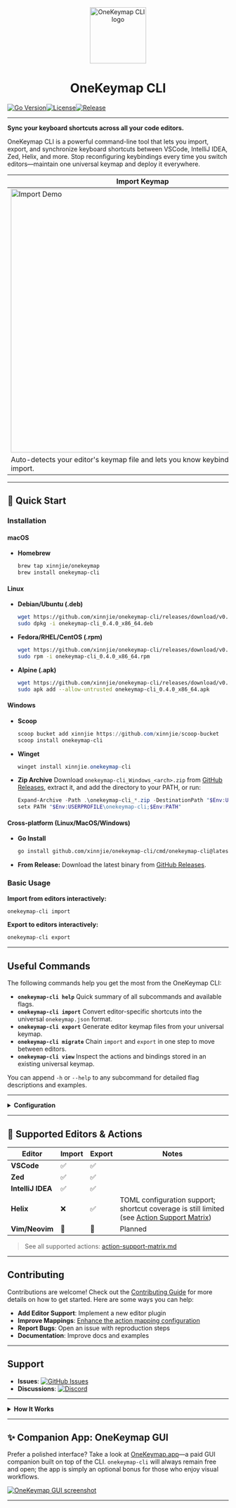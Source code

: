 <div align="center">
  <a href="https://github.com/xinnjie/onekeymap-cli">
    <picture>
      <source media="(prefers-color-scheme: dark)" srcset="assets/logo-onekeymap.svg" />
      <img src="assets/logo-onekeymap.svg" alt="OneKeymap CLI logo" height="128" />
    </picture>
  </a>
  <h1>OneKeymap CLI</h1>
</div>

[![Go Version](https://img.shields.io/github/go-mod/go-version/xinnjie/onekeymap-cli)](https://go.dev/)[![License](https://img.shields.io/github/license/xinnjie/onekeymap-cli)](LICENSE.md)[![Release](https://img.shields.io/github/v/release/xinnjie/onekeymap-cli)](https://github.com/xinnjie/onekeymap-cli/releases)

---
**Sync your keyboard shortcuts across all your code editors.**

OneKeymap CLI is a powerful command-line tool that lets you import, export, and synchronize keyboard shortcuts between VSCode, IntelliJ IDEA, Zed, Helix, and more. Stop reconfiguring keybindings every time you switch editors—maintain one universal keymap and deploy it everywhere.

| Import Keymap | View Keymap | Export Keymap |
|---|---|---|
| [<img src="assets/onekeymap-cli-import.gif" width="600" alt="Import Demo">](https://asciinema.org/a/748300) | [<img src="assets/onekeymap-cli-view.gif" width="600" alt="View Demo">](https://asciinema.org/a/ZNqGYNMKs0jVh5qH6Smv6ysni) | [<img src="assets/onekeymap-cli-export.gif" width="600" alt="Export Demo">](https://asciinema.org/a/748319) |
| Auto-detects your editor's keymap file and lets you know keybindings to import. | View keybindings by category and navigate with arrow keys. | Shows a diff of your target keymap file before exporting. |

---

## 🚀 Quick Start

### Installation

#### macOS

- **Homebrew**
  ```bash
  brew tap xinnjie/onekeymap
  brew install onekeymap-cli
  ```

#### Linux

- **Debian/Ubuntu (.deb)**
  ```bash
  wget https://github.com/xinnjie/onekeymap-cli/releases/download/v0.4.0/onekeymap-cli_0.4.0_x86_64.deb
  sudo dpkg -i onekeymap-cli_0.4.0_x86_64.deb
  ```
- **Fedora/RHEL/CentOS (.rpm)**
  ```bash
  wget https://github.com/xinnjie/onekeymap-cli/releases/download/v0.4.0/onekeymap-cli_0.4.0_x86_64.rpm
  sudo rpm -i onekeymap-cli_0.4.0_x86_64.rpm
  ```
- **Alpine (.apk)**
  ```bash
  wget https://github.com/xinnjie/onekeymap-cli/releases/download/v0.4.0/onekeymap-cli_0.4.0_x86_64.apk
  sudo apk add --allow-untrusted onekeymap-cli_0.4.0_x86_64.apk
  ```

#### Windows
- **Scoop**
  ```powershell
  scoop bucket add xinnjie https://github.com/xinnjie/scoop-bucket
  scoop install onekeymap-cli
  ```

- **Winget**
  ```powershell
  winget install xinnjie.onekeymap-cli
  ```

- **Zip Archive**
  Download `onekeymap-cli_Windows_<arch>.zip` from [GitHub Releases](https://github.com/xinnjie/onekeymap-cli/releases), extract it, and add the directory to your PATH, or run:
  ```powershell
  Expand-Archive -Path .\onekeymap-cli_*.zip -DestinationPath "$Env:USERPROFILE\onekeymap-cli"
  setx PATH "$Env:USERPROFILE\onekeymap-cli;$Env:PATH"
  ```

#### Cross-platform (Linux/MacOS/Windows)

- **Go Install**
  ```bash
  go install github.com/xinnjie/onekeymap-cli/cmd/onekeymap-cli@latest
  ```

- **From Release:**
Download the latest binary from [GitHub Releases](https://github.com/xinnjie/onekeymap-cli/releases/latest).

### Basic Usage

**Import from editors interactively:**

```bash
onekeymap-cli import
```

**Export to editors interactively:**

```bash
onekeymap-cli export
```

---

## Useful Commands

The following commands help you get the most from the OneKeymap CLI:

- **`onekeymap-cli help`** Quick summary of all subcommands and available flags.
- **`onekeymap-cli import`** Convert editor-specific shortcuts into the universal `onekeymap.json` format.
- **`onekeymap-cli export`** Generate editor keymap files from your universal keymap.
- **`onekeymap-cli migrate`** Chain `import` and `export` in one step to move between editors.
- **`onekeymap-cli view`** Inspect the actions and bindings stored in an existing universal keymap.

You can append `-h` or `--help` to any subcommand for detailed flag descriptions and examples.


---

<details>
<summary><strong>Configuration</strong></summary>

OneKeymap can be configured via a config file at `~/.config/onekeymap/config.yaml`:

```yaml
# Default path for universal keymap
onekeymap: ~/.config/onekeymap/keymap.json

# Editor-specific config paths (optional, auto-detected by default)
editors:
  vscode:
    keymap_path: ~/Library/Application Support/Code/User/keybindings.json
  zed:
    keymap_path: ~/.config/zed/keymap.json
  intellij:
    keymap_path: ~/Library/Application Support/JetBrains/IntelliJIdea2024.1/keymaps/custom.xml
```

</details>

---

## 🧩 Supported Editors & Actions

| Editor | Import | Export | Notes |
|--------|--------|--------|-------|
| **VSCode** | ✅ | ✅ |  |
| **Zed** | ✅ | ✅ |  |
| **IntelliJ IDEA** | ✅ | ✅ |  |
| **Helix** | ❌ | ✅ | TOML configuration support; shortcut coverage is still limited (see [Action Support Matrix](action-support-matrix.md)) |
| **Vim/Neovim** | 🚧 | 🚧 | Planned |

> See all supported actions: [action-support-matrix.md](action-support-matrix.md)

---

## Contributing

Contributions are welcome! Check out the [Contributing Guide](CONTRIBUTING.md) for more details on how to get started. Here are some ways you can help:

- **Add Editor Support**: Implement a new editor plugin
- **Improve Mappings**: [Enhance the action mapping configuration](CONTRIBUTING.md#enhancing-the-action-mapping-configuration)
- **Report Bugs**: Open an issue with reproduction steps
- **Documentation**: Improve docs and examples

---

## Support

- **Issues**: [![GitHub Issues](https://img.shields.io/github/issues/xinnjie/onekeymap-cli?logo=github&label=Issues)](https://github.com/xinnjie/onekeymap-cli/issues)
- **Discussions**: [![Discord](https://img.shields.io/badge/Discord-Join%20the%20chat-5865F2?logo=discord&logoColor=white)](https://discord.com/invite/fW3TWuXj9A)

---

<details>
<summary><strong>How It Works</strong></summary>

OneKeymap uses a **universal keymap format** that represents keyboard shortcuts in an editor-agnostic way. Here's the workflow:

```
┌─────────────┐
│   VSCode    │──┐
│  Keybindings│  │
└─────────────┘  │
                 │  Import
┌─────────────┐  │    ↓
│  IntelliJ   │──┼──────────────┐
│   Keymap    │  │              │
└─────────────┘  │    ┌─────────▼──────────┐
                 │    │  Universal Keymap  │
┌─────────────┐  │    │   (onekeymap.json) │
│     Zed     │──┘    └─────────┬──────────┘
│   Keymap    │                 │
└─────────────┘       Export    ↓
                 ┌───────────────────────┐
                 │  Any Supported Editor │
                 └───────────────────────┘
```

### Universal Keymap Format

Your keymap is stored in a clean, human-readable JSON format:

```json
{
  "keymaps": [
    {
      "action": "actions.edit.copy",
      "keys": "ctrl+c"
    },
    {
      "action": "actions.view.showCommandPalette",
      "keys": "ctrl+shift+p"
    },
    {
      "action": "actions.editor.quickFix",
      "keys": "ctrl+."
    }
  ]
}
```

### Action Mappings

OneKeymap maintains a comprehensive mapping that translates between editor-specific commands and universal actions. For example:

- `actions.edit.copy` maps to:
  - VSCode: `editor.action.clipboardCopyAction`
  - IntelliJ: `$Copy`
  - Zed: `editor::Copy`

This mapping layer handles context-specific behaviors, stateful toggles, and editor quirks automatically.
</details>

---

## ✨ Companion App: OneKeymap GUI

Prefer a polished interface? Take a look at [OneKeymap.app](https://www.onekeymap.com/)—a paid GUI companion built on top of the CLI. `onekeymap-cli` will always remain free and open; the app is simply an optional bonus for those who enjoy visual workflows.

[![OneKeymap GUI screenshot](assets/onekeymap-app-hero.png)](https://www.onekeymap.com/)

---
